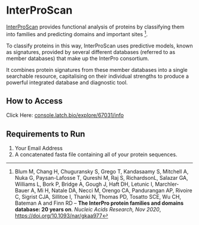 # InterProScan

[InterProScan](https://www.ebi.ac.uk/interpro/search/sequence/) provides functional analysis of proteins by classifying them into families and predicting domains and important sites [^1].

To classify proteins in this way, InterProScan uses predictive models, known as signatures, provided by several different databases (referred to as member databases) that make up the InterPro consortium. 

It combines protein signatures from these member databases into a single searchable resource, capitalising on their individual strengths to produce a powerful integrated database and diagnostic tool.

## How to Access
Click Here: [console.latch.bio/explore/67031/info](https://console.latch.bio/explore/67031/info)

## Requirements to Run
1. Your Email Address
2. A concatenated fasta file containing all of your protein sequences.

[^1]:
    Blum M, Chang H, Chuguransky S, Grego T, Kandasaamy S, Mitchell A, Nuka G, Paysan-Lafosse T, Qureshi M, Raj S, RichardsonL, Salazar GA, Williams L, Bork P, Bridge A, Gough J, Haft DH, Letunic I, Marchler-Bauer A, Mi H, Natale DA, Necci M, Orengo CA, Pandurangan AP, Rivoire C, Sigrist CJA, Sillitoe I, Thanki N, Thomas PD, Tosatto SCE, Wu CH, Bateman A and Finn RD –
    **The InterPro protein families and domains database: 20 years on**.
    *Nucleic Acids Research, Nov 2020*, https://doi.org/10.1093/nar/gkaa977
